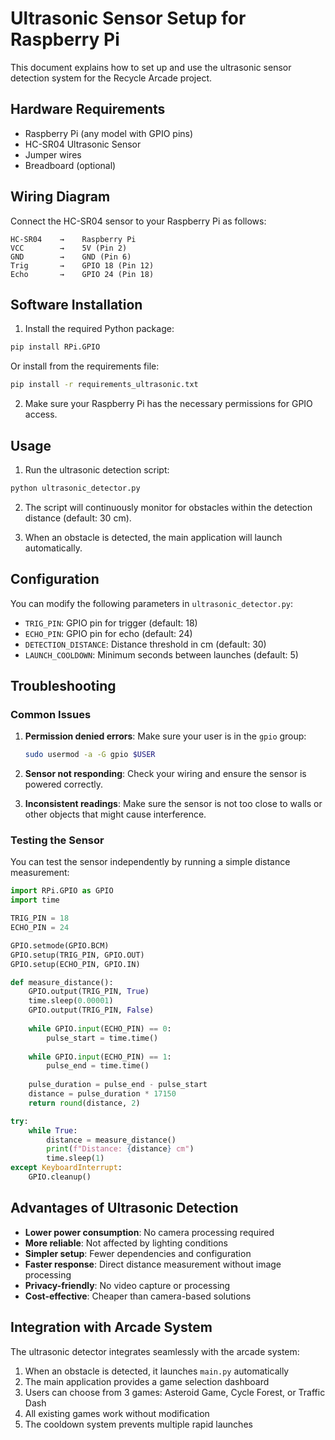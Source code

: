 # Ultrasonic Sensor Setup for Raspberry Pi

This document explains how to set up and use the ultrasonic sensor detection system for the Recycle Arcade project.

## Hardware Requirements

- Raspberry Pi (any model with GPIO pins)
- HC-SR04 Ultrasonic Sensor
- Jumper wires
- Breadboard (optional)

## Wiring Diagram

Connect the HC-SR04 sensor to your Raspberry Pi as follows:

```
HC-SR04    →    Raspberry Pi
VCC        →    5V (Pin 2)
GND        →    GND (Pin 6)
Trig       →    GPIO 18 (Pin 12)
Echo       →    GPIO 24 (Pin 18)
```

## Software Installation

1. Install the required Python package:
```bash
pip install RPi.GPIO
```

Or install from the requirements file:
```bash
pip install -r requirements_ultrasonic.txt
```

2. Make sure your Raspberry Pi has the necessary permissions for GPIO access.

## Usage

1. Run the ultrasonic detection script:
```bash
python ultrasonic_detector.py
```

2. The script will continuously monitor for obstacles within the detection distance (default: 30 cm).

3. When an obstacle is detected, the main application will launch automatically.

## Configuration

You can modify the following parameters in `ultrasonic_detector.py`:

- `TRIG_PIN`: GPIO pin for trigger (default: 18)
- `ECHO_PIN`: GPIO pin for echo (default: 24)
- `DETECTION_DISTANCE`: Distance threshold in cm (default: 30)
- `LAUNCH_COOLDOWN`: Minimum seconds between launches (default: 5)

## Troubleshooting

### Common Issues

1. **Permission denied errors**: Make sure your user is in the `gpio` group:
   ```bash
   sudo usermod -a -G gpio $USER
   ```

2. **Sensor not responding**: Check your wiring and ensure the sensor is powered correctly.

3. **Inconsistent readings**: Make sure the sensor is not too close to walls or other objects that might cause interference.

### Testing the Sensor

You can test the sensor independently by running a simple distance measurement:

```python
import RPi.GPIO as GPIO
import time

TRIG_PIN = 18
ECHO_PIN = 24

GPIO.setmode(GPIO.BCM)
GPIO.setup(TRIG_PIN, GPIO.OUT)
GPIO.setup(ECHO_PIN, GPIO.IN)

def measure_distance():
    GPIO.output(TRIG_PIN, True)
    time.sleep(0.00001)
    GPIO.output(TRIG_PIN, False)
    
    while GPIO.input(ECHO_PIN) == 0:
        pulse_start = time.time()
    
    while GPIO.input(ECHO_PIN) == 1:
        pulse_end = time.time()
    
    pulse_duration = pulse_end - pulse_start
    distance = pulse_duration * 17150
    return round(distance, 2)

try:
    while True:
        distance = measure_distance()
        print(f"Distance: {distance} cm")
        time.sleep(1)
except KeyboardInterrupt:
    GPIO.cleanup()
```

## Advantages of Ultrasonic Detection

- **Lower power consumption**: No camera processing required
- **More reliable**: Not affected by lighting conditions
- **Simpler setup**: Fewer dependencies and configuration
- **Faster response**: Direct distance measurement without image processing
- **Privacy-friendly**: No video capture or processing
- **Cost-effective**: Cheaper than camera-based solutions

## Integration with Arcade System

The ultrasonic detector integrates seamlessly with the arcade system:

1. When an obstacle is detected, it launches `main.py` automatically
2. The main application provides a game selection dashboard
3. Users can choose from 3 games: Asteroid Game, Cycle Forest, or Traffic Dash
4. All existing games work without modification
5. The cooldown system prevents multiple rapid launches
